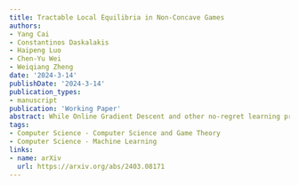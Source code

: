 ```yaml
---
title: Tractable Local Equilibria in Non-Concave Games
authors:
- Yang Cai
- Constantinos Daskalakis
- Haipeng Luo
- Chen-Yu Wei
- Weiqiang Zheng
date: '2024-3-14'
publishDate: '2024-3-14'
publication_types:
- manuscript
publication: 'Working Paper'
abstract: While Online Gradient Descent and other no-regret learning procedures are known to efficiently converge to coarse correlated equilibrium in games where each agent's utility is concave in their own strategy, this is not the case when the utilities are non-concave, a situation that is common in machine learning applications where the agents' strategies are parameterized by deep neural networks, or the agents' utilities are computed by a neural network, or both. Indeed, non-concave games present a host of game-theoretic and optimization challenges: (i) Nash equilibria may fail to exist; (ii) local Nash equilibria exist but are intractable; and (iii) mixed Nash, correlated, and coarse correlated equilibria have infinite support in general, and are intractable. To sidestep these challenges we propose a new solution concept, termed (epsilon, Phi(delta))-local equilibrium, which generalizes local Nash equilibrium in non-concave games, as well as (coarse) correlated equilibrium in concave games. Importantly, we show that two instantiations of this solution concept capture the convergence guarantees of Online Gradient Descent and no-regret learning, which we show efficiently converge to this type of equilibrium in non-concave games with smooth utilities.
tags:
- Computer Science - Computer Science and Game Theory
- Computer Science - Machine Learning
links:
- name: arXiv
  url: https://arxiv.org/abs/2403.08171
---
```

